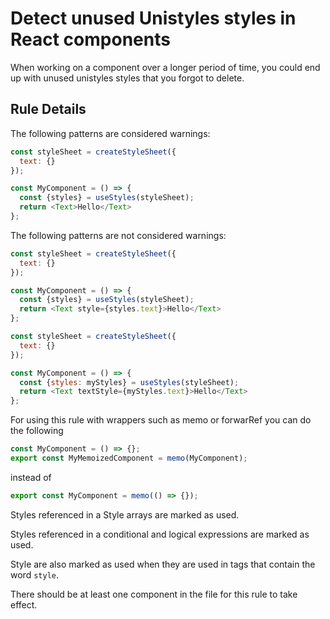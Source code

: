 # Detect unused Unistyles styles in React components

When working on a component over a longer period of time, you could end up with unused unistyles styles that you forgot to delete.

## Rule Details

The following patterns are considered warnings:

```js
const styleSheet = createStyleSheet({
  text: {}
});

const MyComponent = () => {
  const {styles} = useStyles(styleSheet);
  return <Text>Hello</Text>
};
```

The following patterns are not considered warnings:

```js
const styleSheet = createStyleSheet({
  text: {}
});

const MyComponent = () => {
  const {styles} = useStyles(styleSheet);
  return <Text style={styles.text}>Hello</Text>
};
```

```js
const styleSheet = createStyleSheet({
  text: {}
});

const MyComponent = () => {
  const {styles: myStyles} = useStyles(styleSheet);
  return <Text textStyle={myStyles.text}>Hello</Text>
};
```

For using this rule with wrappers such as memo or forwarRef you can do the following

```js
const MyComponent = () => {};
export const MyMemoizedComponent = memo(MyComponent);
```

instead of

```js
export const MyComponent = memo(() => {});
```

Styles referenced in a Style arrays are marked as used.

Styles referenced in a conditional and logical expressions are marked as used.

Style are also marked as used when they are used in tags that contain the word `style`.

There should be at least one component in the file for this rule to take effect.
